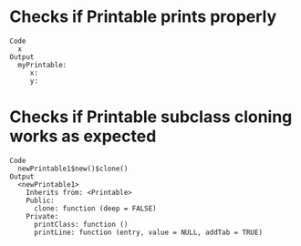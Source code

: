 # Checks if Printable prints properly

    Code
      x
    Output
      myPrintable: 
         x: 
         y: 

# Checks if Printable subclass cloning works as expected

    Code
      newPrintable1$new()$clone()
    Output
      <newPrintable1>
        Inherits from: <Printable>
        Public:
          clone: function (deep = FALSE) 
        Private:
          printClass: function () 
          printLine: function (entry, value = NULL, addTab = TRUE) 

